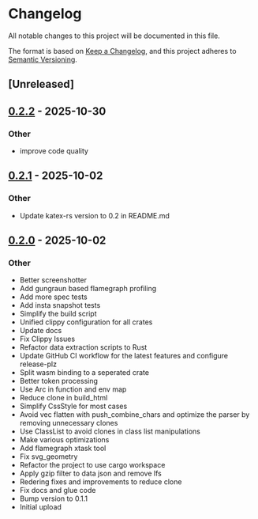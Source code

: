 # Changelog

All notable changes to this project will be documented in this file.

The format is based on [Keep a Changelog](https://keepachangelog.com/en/1.0.0/),
and this project adheres to [Semantic Versioning](https://semver.org/spec/v2.0.0.html).

## [Unreleased]

## [0.2.2](https://github.com/katex-rs/katex-rs/compare/katex-rs-v0.2.1...katex-rs-v0.2.2) - 2025-10-30

### Other

- improve code quality

## [0.2.1](https://github.com/katex-rs/katex-rs/compare/katex-rs-v0.2.0...katex-rs-v0.2.1) - 2025-10-02

### Other

- Update katex-rs version to 0.2 in README.md

## [0.2.0](https://github.com/katex-rs/katex-rs/compare/katex-rs-v0.1.1...katex-rs-v0.2.0) - 2025-10-02

### Other

- Better screenshotter
- Add gungraun based flamegraph profiling
- Add more spec tests
- Add insta snapshot tests
- Simplify the build script
- Unified clippy configuration for all crates
- Update docs
- Fix Clippy Issues
- Refactor data extraction scripts to Rust
- Update GitHub CI workflow for the latest features and configure release-plz
- Split wasm binding to a seperated crate
- Better token processing
- Use Arc in function and env map
- Reduce clone in build_html
- Simplify CssStyle for most cases
- Avoid vec flatten with push_combine_chars and optimize the parser by removing unnecessary clones
- Use ClassList to avoid clones in class list manipulations
- Make various optimizations
- Add flamegraph xtask tool
- Fix svg_geometry
- Refactor the project to use cargo  workspace
- Apply gzip filter to data json and remove lfs
- Redering fixes and improvements to reduce clone
- Fix docs and glue code
- Bump version to 0.1.1
- Initial upload
